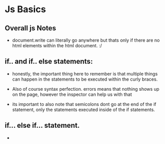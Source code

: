 # Js Basics

## Overall js Notes
- document.write can literally go anywhere but thats only if there are no html elements within the html document. :/

## if.. and if.. else statements:
- honestly, the important thing here to remember is that multiple things can happen in the statements to be executed within the curly braces. 

- Also of course syntax perfection. errors means that nothing shows up on the page, however the inspector can help us with that
  
- its important to also note that semicolons dont go at the end of the if statement, only the statements executed inside of the if statements. 

## if... else if... statement. 
- 